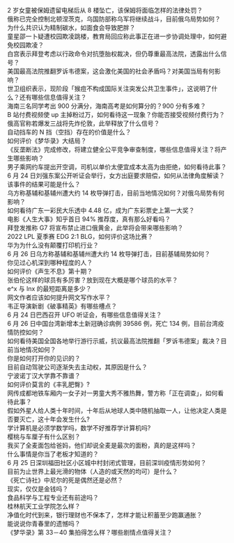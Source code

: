 2 岁女童被保姆遗留电梯后从 8 楼坠亡，该保姆将面临怎样的法律处罚？  
俄称已完全控制北顿涅茨克，乌国防部称乌军将继续战斗，目前俄乌局势如何？  
为什么共识认为精制碳水，如面食会导致肥胖？  
童星邵一卜疑遭校园欺凌跳楼，教育局回应称此事正在进一步协调处理中，如何避免校园欺凌？  
白宫表示拜登考虑以行政命令对抗堕胎权裁决，但仍尊重最高法院，透露出什么信号？  
美国最高法院推翻罗诉韦德案，这会激化美国的社会矛盾吗？对美国当局有何影响？  
世卫组织表示，现阶段「猴痘不构成国际关注突发公共卫生事件」，这说明了什么？还有哪些信息值得关注？  
海南三名同学考出 900 分满分，海南高考是如何算分的？900 分有多难？  
B 站付费视频使 up 主掉粉过万，如何看待这一现象？你能否接受视频付费行为？  
俄高官称若爆发三战将先炸伦敦，此举释放了什么信号？  
自动挡车的 N 挡（空挡）存在的价值是什么？  
如何评价《梦华录》大结局？  
《反垄断法》完成修改，将建立健全公平竞争审查制度，哪些信息值得关注？将产生哪些影响？  
男子乘网约车提出开空调，司机以单价太便宜成本太高为由拒绝，如何看待此事？  
6 月 24 日刘强东案公开听证会举行，女方出庭要求赔偿，如何从法律角度解读？该事件的结果可能是什么？  
乌方称基辅和基辅州遭大约 14 枚导弹打击，目前当地情况如何？对俄乌局势有何影响？  
如何看待广东一彩民大乐透中 4.48 亿，成为广东彩票史上第一大奖？  
电影《人生大事》知乎首日 94% 推荐度，真有那么好看吗？  
拜登发推称 G7 将宣布禁止进口俄黄金，此举将会带来哪些影响？  
2022 LPL 夏季赛 EDG 2:1 BLG，如何评价这场比赛？  
华为为什么没有颠覆打印机行业？  
6 月 26 日乌方称基辅和基辅州遭大约 14 枚导弹打击，目前基辅局势如何？  
你见过心机深到哪种程度的人？  
如何评价《声生不息》第十期？  
张伯伦这样的球员有多厉害？放到现在大概是哪个球员的水平？  
e^x 与 lnx 的最短距离是多少？  
网文作者应该如何提升网文写作水平？  
韦正导演新剧《破事精英》有哪些槽点？  
6 月 24 日巴西召开 UFO 听证会，有哪些信息值得关注？  
6 月 26 日中国台湾新增本土新冠确诊病例 39586 例，死亡 134 例，目前台湾疫情防控如何？  
如何看待美国全国各地举行游行示威，抗议最高法院推翻「罗诉韦德案」裁决？目前当地情况如何？  
你是如何打开你的见识的？  
目前自动驾驶公司逐渐失去主动权，其原因是什么？  
宁波诺丁汉大学靠不靠谱？  
如何评价莫言的《丰乳肥臀》?  
网传成都地铁车厢内一女子对一男童大秀不雅热舞，警方称「正在调查」，如何看待此事？  
假如外星人给人类十年时间，十年后从地球人类中随机抽取一人，让他决定人类是否要灭亡，这十年会发生什么?  
学计算机是必须学数学吗，数学不好推荐学计算机吗?  
樱桃与车厘子有什么区别？  
我买了全麦面包给爸妈，他们却说全麦是最次的面粉，真的是这样吗？  
什么事情是你当了老板才知道的？  
6 月 25 日深圳福田社区小区城中村封闭式管理，目前深圳疫情形势如何？  
目前为止世界上最光滑的物体（人造的或天然的均可）是什么？  
《死亡诗社》中尼尔的死是偶然还是必然？  
现实，仅仅是金钱吗？  
食品科学与工程专业还有前途吗？  
桂林航天工业学院怎么样？  
净值化时代到来，银行理财也不保本了，怎样才能让积蓄至少跑赢通胀？  
能说说你青春里的遗憾吗？  
《梦华录》第 33－40 集拍得怎么样？哪些剧情点值得关注？  
